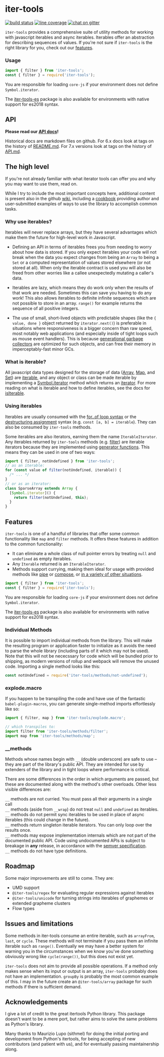 # iter-tools

[![build status](https://img.shields.io/github/workflow/status/iter-tools/iter-tools/verify)](https://github.com/iter-tools/iter-tools/actions?query=branch%3Atrunk+workflow%3Averify)
[![line coverage](https://codecov.io/gh/iter-tools/iter-tools/branch/trunk/graph/badge.svg)](https://codecov.io/gh/iter-tools/iter-tools)
[![chat on gitter](https://img.shields.io/gitter/room/iter-tools/iter-tools?color=blue)](https://gitter.im/iter-tools/community)

`iter-tools` provides a comprehensive suite of utility methods for working with javascript iterables and async iterables. Iterables offer an abstraction for describing sequences of values. If you're not sure if `iter-tools` is the right library for you, check out our [features](#features).

### Usage

```js
import { filter } from 'iter-tools';
const { filter } = require('iter-tools');
```

You are responsible for loading `core-js` if your environment does not define `Symbol.iterator`.

The [iter-tools-es](https://www.npmjs.com/package/iter-tools-es) package is also available for environments with native support for es2018 syntax.

## API

**Please read our [API docs](https://github.com/iter-tools/iter-tools/blob/v7.2.2/API.md)!**

Historical docs are markdown files on github. For 6.x docs look at tags on the history of [README.md](https://github.com/iter-tools/iter-tools/blob/6.x/README.md). For 7.x versions look at tags on the history of [API.md](https://github.com/iter-tools/iter-tools/blob/trunk/API.md).

## The high level

If you're not already familiar with what iterator tools can offer you and why you may want to use them, read on.

While I try to include the most important concepts here, additional content is present also in the github [wiki](https://github.com/iter-tools/iter-tools/wiki), including a [cookbook](https://github.com/iter-tools/iter-tools/wiki/the-cookbook) providing author and user-submitted examples of ways to use the library to accomplish common tasks.

### Why use iterables?

Iterables will never replace arrays, but they have several advantages which make them the future for high-level work in Javascript.

- Defining an API in terms of iterables frees you from needing to worry about how data is stored. If you only expect iterables your code will not break when the data you expect changes from being an `Array` to being a `Set` or a computed representation of values stored elsewhere (or not stored at all). When only the iterable contract is used you will also be freed from other worries like a callee unexpectedly mutating a caller's data.

- Iterables are lazy, which means they do work only when the results of that work are needed. Sometimes this can save you having to do any work! This also allows iterables to definite infinite sequences which are not possible to store in an array. `range()` for example returns the sequence of all positive integers.

- The use of small, short-lived objects with predictable shapes (like the `{ value, done }` object returned by `iterator.next()`) is preferable in situations where responsiveness is a bigger concern than raw speed, most notably web applications (and especially inside of tight loops such as mouse event handlers). This is because [generational garbage collectors](https://v8.dev/blog/trash-talk#generational-layout) are optimized for such objects, and can free their memory in imperceptably-fast minor GCs.

### What is iterable?

All javascript data types designed for the storage of data ([Array](https://developer.mozilla.org/en-US/docs/Web/JavaScript/Reference/Global_Objects/Array), [Map](https://developer.mozilla.org/en-US/docs/Web/JavaScript/Reference/Global_Objects/Map), and [Set](https://developer.mozilla.org/en-US/docs/Web/JavaScript/Reference/Global_Objects/Set)) are [iterable](https://developer.mozilla.org/en-US/docs/Web/JavaScript/Reference/Iteration_protocols#The_iterable_protocol), and any object or class can be made iterable by implementing a [Symbol.iterator](https://developer.mozilla.org/en-US/docs/Web/JavaScript/Reference/Global_Objects/Symbol/iterator) method which returns an [iterator](https://developer.mozilla.org/en-US/docs/Web/JavaScript/Reference/Iteration_protocols#The_iterator_protocol). For more reading on what is iterable and how to define iterables, see the docs for [isIterable](https://github.com/iter-tools/iter-tools/blob/trunk/API.md#isiterable).

### Using iterables

Iterables are usually consumed with the [for..of loop syntax](https://developer.mozilla.org/en-US/docs/Web/JavaScript/Reference/Statements/for...of) or the [destructuring assignment](https://developer.mozilla.org/en-US/docs/Web/JavaScript/Reference/Operators/Destructuring_assignment) syntax (e.g. `const [a, b] = iterable`). They can also be consumed by `iter-tools` methods.

Some iterables are also iterators, earning them the name `IterableIterator`. Any iterables returned by `iter-tools` methods (e.g. [filter](https://github.com/iter-tools/iter-tools/blob/trunk/API.md#filter)) are iterable iterators because they are implemented using [generator functions](https://developer.mozilla.org/en-US/docs/Web/JavaScript/Reference/Statements/function*). This means they can be used in one of two ways:

```js
import { filter, notUndefined } from 'iter-tools';
// as an iterable:
for (const value of filter(notUndefined, iterable)) {
  /* ... */
}
// or as an iterator:
class SparseArray extends Array {
  [Symbol.iterator]() {
    return filter(notUndefined, this);
  }
}
```

## Features

`iter-tools` is one of a handful of libraries that offer some common functionality like `map` and `filter` methods. It offers these features in addition to the common functionality:

- It can eliminate a whole class of null pointer errors by treating `null` and `undefined` as empty iterables.
- Any `Iterable` returned is an `IterableIterator`.
- Methods support currying, making them ideal for usage with provided methods like [pipe](https://github.com/iter-tools/iter-tools/blob/trunk/API.md#pipe) or [compose](https://github.com/iter-tools/iter-tools/blob/trunk/API.md#compose), or [in a variety of other situations](https://hughfdjackson.com/javascript/why-curry-helps/).

```js
import { filter } from 'iter-tools';
const { filter } = require('iter-tools');
```

You are responsible for loading `core-js` if your environment does not define `Symbol.iterator`.

The [iter-tools-es](https://www.npmjs.com/package/iter-tools-es) package is also available for environments with native support for es2018 syntax.

### Individual Methods

It is possible to import individual methods from the library. This will make the resulting program or application faster to initialize as it avoids the need to parse the whole library (including parts of it which may not be used). Note that this will not be nececssary for code which will be bundled prior to shipping, as modern versions of rollup and webpack will remove the unused code. Importing a single method looks like this:

```js
const notUndefined = require('iter-tools/methods/not-undefined');
```

### explode.macro

If you happen to be transpiling the code and have use of the fantastic `babel-plugin-macros`, you can generate single-method imports effortlessly like so:

```js
import { filter, map } from 'iter-tools/explode.macro';

// which transpiles to:
import filter from 'iter-tools/methods/filter';
import map from 'iter-tools/methods/map';
```

### \_\_methods

Methods whose names begin with `__` (double underscore) are safe to use – they are part of the library's public API. They are intended for use by extenders of the library and in tight loops where performance is critical.

There are some differences in the order in which arguments are passed, but these are documented along with the method's other overloads. Other less visible differences are:

`__` methods are not curried. You must pass all their arguments in a single call  
`__` methods (aside from `__wrap`) do not treat `null` and `undefined` as iterables.  
`__` methods do not permit sync iterables to be used in place of async iterables (this could change in the future).  
`__` methods return singleton iterable iterators. You can only loop over the results once.  
`__` methods may expose implementation internals which are not part of the documented public API. Code using undocumented APIs is subject to breakage in **any** release, in accordance with the [semver specification](https://semver.org/).  
`__` methods do not have type definitions.

## Roadmap

Some major improvements are still to come. They are:

- UMD support
- `@iter-tools/regex` for evaluating regular expressions against iterables
- `@iter-tools/unicode` for turning strings into iterables of graphemes or extended grapheme clusters
- Flow types

## Issues and limitations

Some methods in iter-tools consume an entire iterable, such as `arrayFrom`, `last`, or `cycle`. These methods will not terminate if you pass them an infinite iterable such as `range()`. Eventually we may have a better system for warning you in the circumstances when we know you've done something obviously wrong like `cycle(range())`, but this does not exist yet.

`iter-tools` does not aim to provide all possible operations. If a method only makes sense when its input or output is an array, `iter-tools` probably does not have an implementation. `groupBy` is probably the most common example of this. I may in the future create an `@iter-tools/array` package for such methods if there is sufficient demand.

## Acknowledgements

I give a lot of credit to the great itertools Python library. This package doesn't want to be a mere port, but rather aims to solve the same problems as Python's library.

Many thanks to Maurizio Lupo (sithmel) for doing the initial porting and development from Python's itertools, for being accepting of new contributors (and patient with us), and for eventually passing maintainership along.
